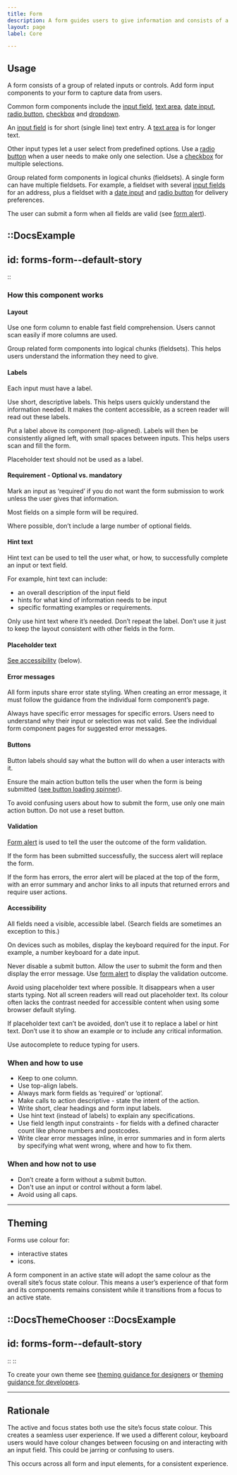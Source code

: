 ```yaml
---
title: Form
description: A form guides users to give information and consists of a group of related inputs or controls.
layout: page
label: Core

---
```


## Usage
A form consists of a group of related inputs or controls. Add form input components to your form to capture data from users.

Common form components include the [input field](https://deploy-preview-457--ripple-docs.netlify.app/design-system/components/input-field/), [text area](https://deploy-preview-457--ripple-docs.netlify.app/design-system/components/text-area/), [date input](https://deploy-preview-457--ripple-docs.netlify.app/design-system/components/date-input/), [radio button](https://deploy-preview-457--ripple-docs.netlify.app/design-system/components/radio-button/), [checkbox](https://deploy-preview-457--ripple-docs.netlify.app/design-system/components/checkbox/) and [dropdown](https://deploy-preview-457--ripple-docs.netlify.app/design-system/components/dropdown/).

An [input field](https://deploy-preview-457--ripple-docs.netlify.app/design-system/components/input-field/) is for short (single line) text entry. A [text area](https://deploy-preview-457--ripple-docs.netlify.app/design-system/components/text-area/) is for longer text.

Other input types let a user select from predefined options. Use a [radio button](https://deploy-preview-457--ripple-docs.netlify.app/design-system/components/radio-button/) when a user needs to make only one selection. Use a [checkbox](https://deploy-preview-457--ripple-docs.netlify.app/design-system/components/checkbox/) for multiple selections.

Group related form components in logical chunks (fieldsets). A single form can have multiple fieldsets. For example, a fieldset with several [input fields](https://deploy-preview-457--ripple-docs.netlify.app/design-system/components/input-field/) for an address, plus a fieldset with a [date input](https://deploy-preview-457--ripple-docs.netlify.app/design-system/components/date-input/) and [radio button](https://deploy-preview-457--ripple-docs.netlify.app/design-system/components/radio-button/) for delivery preferences.

The user can submit a form when all fields are valid (see [form alert](https://deploy-preview-457--ripple-docs.netlify.app/design-system/components/form-alert/)).

::DocsExample
---
id: forms-form--default-story
---
::

### How this component works
#### Layout
Use one form column to enable fast field comprehension. Users cannot scan easily if more columns are used.

Group related form components into logical chunks (fieldsets). This helps users understand the information they need to give.

#### Labels
Each input must have a label.

Use short, descriptive labels. This helps users quickly understand the information needed. It makes the content accessible, as a screen reader will read out these labels.

Put a label above its component (top-aligned). Labels will then be consistently aligned left, with small spaces between inputs. This helps users scan and fill the form. 

Placeholder text should not be used as a label.

#### Requirement - Optional vs. mandatory

Mark an input as ‘required’ if you do not want the form submission to work unless the user gives that information.

Most fields on a simple form will be required.

Where possible, don’t include a large number of optional fields.

#### Hint text
Hint text can be used to tell the user what, or how, to successfully complete an input or text field.

For example, hint text can include:
- an overall description of the input field
- hints for what kind of information needs to be input
- specific formatting examples or requirements.

Only use hint text where it’s needed. Don’t repeat the label. Don’t use it just to keep the layout consistent with other fields in the form.

#### Placeholder text
[See accessibility](https://deploy-preview-457--ripple-docs.netlify.app/design-system/components/form/#accessibility) (below).

#### Error messages
All form inputs share error state styling. When creating an error message, it must follow the guidance from the individual form component’s page.

Always have specific error messages for specific errors. Users need to understand why their input or selection was not valid. See the individual form component pages for suggested error messages.

#### Buttons
Button labels should say what the button will do when a user interacts with it.

Ensure the main action button tells the user when the form is being submitted ([see button loading spinner](https://deploy-preview-457--ripple-docs.netlify.app/design-system/components/button/#loading-spinner)).

To avoid confusing users about how to submit the form, use only one main action button. Do not use a reset button.

#### Validation
[Form alert](https://deploy-preview-457--ripple-docs.netlify.app/design-system/components/form-alert/) is used to tell the user the outcome of the form validation.

If the form has been submitted successfully, the success alert will replace the form.

If the form has errors, the error alert will be placed at the top of the form, with an error summary and anchor links to all inputs that returned errors and require user actions.

#### Accessibility
All fields need a visible, accessible label. (Search fields are sometimes an exception to this.) 

On devices such as mobiles, display the keyboard required for the input. For example, a number keyboard for a date input. 

Never disable a submit button. Allow the user to submit the form and then display the error message. Use [form alert](https://deploy-preview-457--ripple-docs.netlify.app/design-system/components/form-alert/) to display the validation outcome.

Avoid using placeholder text where possible. It disappears when a user starts typing. Not all screen readers will read out placeholder text. Its colour often lacks the contrast needed for accessible content when using some browser default styling.

If placeholder text can’t be avoided, don’t use it to replace a label or hint text. Don’t use it to show an example or to include any critical information.

Use autocomplete to reduce typing for users. 

### When and how to use
- Keep to one column.
- Use top-align labels.
- Always mark form fields as ‘required’ or ‘optional’.
- Make calls to action descriptive - state the intent of the action.
- Write short, clear headings and form input labels.
- Use hint text (instead of labels) to explain any specifications.
- Use field length input constraints - for fields with a defined character count like phone numbers and postcodes.
- Write clear error messages inline, in error summaries and in form alerts by specifying what went wrong, where and how to fix them.

### When and how not to use
- Don’t create a form without a submit button.
- Don't use an input or control without a form label.
- Avoid using all caps.

---

## Theming
Forms use colour for:
- interactive states
- icons.

A form component in an active state will adopt the same colour as the overall site’s focus state colour. This means a user’s experience of that form and its components remains consistent while it transitions from a focus to an active state.

::DocsThemeChooser
  ::DocsExample
  ---
  id: forms-form--default-story
  ---
  ::
::

To create your own theme see [theming guidance for designers]() or [theming guidance for developers]().

---

## Rationale
The active and focus states both use the site’s focus state colour. This creates a seamless user experience. If we used a different colour, keyboard users would have colour changes between focusing on and interacting with an input field. This could be jarring or confusing to users.

This occurs across all form and input elements, for a consistent experience.

